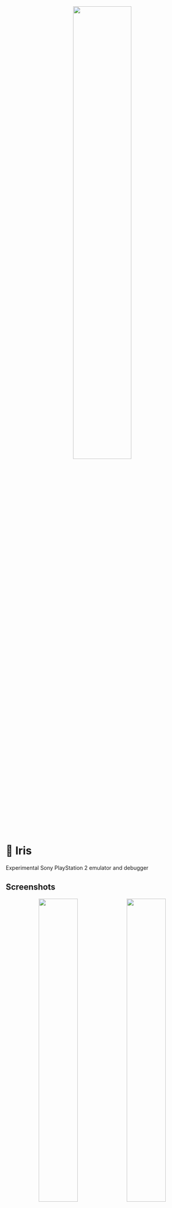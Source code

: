 <div align="center" text-align="center" width="100%">
    <img width="55%" src="https://github.com/user-attachments/assets/d59e2d95-5791-4497-9985-442ca5115ac6">
</div>

# 🐣 Iris
Experimental Sony PlayStation 2 emulator and debugger

## Screenshots
<div align="center" class="grid" markdown>
  <img width="45%" src="https://github.com/user-attachments/assets/39106951-9d45-484f-b4ae-13197305bf06"/>
  <img width="45%" src="https://github.com/user-attachments/assets/e7d24d24-ccac-4239-baba-80d880db35bf"/>
  <img width="45%" src="https://github.com/user-attachments/assets/3d2499fd-304e-4f2c-a1ce-677912f13753"/>
  <img width="45%" src="https://github.com/user-attachments/assets/de37505e-efea-4d3a-94fe-3438b2e9722b"/>
  <img width="45%" src="https://github.com/user-attachments/assets/d97b16fe-f59f-4174-97eb-f4dadf4c4df0"/>
  <img width="45%" src="https://github.com/user-attachments/assets/f061db57-96f3-4fad-94ea-8b023a5875ad"/>
  <img width="45%" src="https://github.com/user-attachments/assets/5ac202f5-eb74-493f-bb35-c6acf752a50b"/>
  <img width="45%" src="https://github.com/user-attachments/assets/099ddda9-4f7f-4d8d-8071-40741bbd3bfc"/>
</div>

## Usage
> [!WARNING]  
> This emulator is under development, it can only run a very small number of commercial games

Iris has a graphical user interface and also supports launching from the command line:
```
Usage: iris [OPTION]... <path-to-disc-image>

  -b, --bios               Specify a PlayStation 2 BIOS dump file
      --rom1               Specify a DVD player dump file
      --rom2               Specify a ROM2 dump file
  -d, --boot               Specify a direct kernel boot path
  -i, --disc               Specify a path to a disc image file
  -x, --executable         Specify a path to an ELF executable to be
                             loaded on system startup
      --slot1              Specify a path to a memory card file to
                             be inserted on slot 1
      --slot2              Specify a path to a memory card file to
                             be inserted on slot 2
  -h, --help               Display this help and exit
  -v, --version            Output version information and exit
```

Launching a game or executable through the GUI is also very easy, just go to Iris > Open... and pick a disc image or ELF executable.

## Building
Building the emulator should be pretty straightforward, just recursively clone the repository and follow the steps:

### Linux
```
git clone https://github.com/allkern/iris --recursive
cd iris
./setup-gl3w.sh
make -j8
```

### Windows
```
git clone https://github.com/allkern/iris --recursive
cd iris
./build-deps.ps1
./build-win.ps1
```

### macOS
> [!WARNING]  
> Iris should support macOS but hasn't been fully tested yet
```
git clone https://github.com/allkern/iris --recursive
cd iris
./setup-gl3w.sh
./build.sh
```

## Progress
### Commercial games
Booting a small number of commercial games in-game, and a slightly bigger set of games can boot to the title screen. Most of them do nothing though, an the ones that do usually run way too slow to be playable.

### BIOS
Pretty much all BIOSes I've tried work just fine, even some obscure ones like the Chinese BIOS and the PSX DESR BIOS (more on this later).

It is also possible to specify paths to ROM1 (DVD player) and ROM2 (Chinese extensions, required for the Chinese BIOS).

The only caveat is that none of them render any background graphics when booting, and the little orbs and 3D models. This is probably due to my terrible VU emulation and might be fixed soon.

## PSX DESR
Support for the PSX DESR console is early but somewhat functional. The DESR BIOS plays the boot animation but later fails some sort of diagnostic test. The DESR requires Flash, ATA and MagicGate emulation, which Iris doesn't yet support.

Booting to the XMB should be possible once these features are implemented, and is one of my medium-term goals for this project.

If you want to try it for yourself, you need to dump the BIOS out of your PSX console, then just clone the `desr` branch, build the emulator and set up the BIOS, ROM1 and ROM2 dumps in Settings > BIOS, or through the command line.

# Special thanks and acknowledgements
I would like to thank the emudev Discord server, Ziemas, Nelson (ncarrillo), cakehonolulu, PSI-rockin, noumi and the PCSX2 team for their kind support.

This project makes use of ImGui, gl3w, toml++, Portable File Dialogs and stb_image

### Components
This console is significantly more complex compared to the PS1, here's a rough list of components:
```
🟡 EE (R5900) CPU
- 🟡 FPU
- 🟡 MMI (SIMD)
- 🟡 TLB
- 🟡 DMAC
- 🟢 INTC
- 🟡 Timers
- 🟢 GIF
- 🟡 GS
- 🟡 VU0
  = 🟡 Macro mode
  = 🔴 Micro mode
  = 🔴 VIF0
- 🔴 VU1 (always micro mode)
  = 🟡 VIF1
- 🟡 IPU
🟢 IOP (R3000) CPU
- 🟡 DMAC
- 🟢 INTC
- 🟡 Timers
- 🟢 CDVD
- 🟢 SIO2 (controllers and Memory Cards)
- 🟢 SPU2
- 🟡 DEV9
- 🟡 USB/FireWire?
- 🔴 Ethernet
- 🔴 PS1 backcompat (PS1 hardware)
🟡 SIF
```
